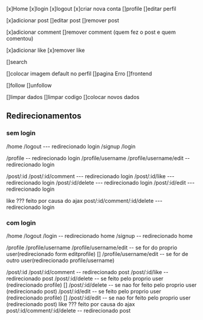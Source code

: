 [x]Home 
[x]login
[x]logout
[x]criar nova conta
[]profile
[]editar perfil

[x]adicionar post 
[]editar post 
[]remover post

[x]adicionar comment
[]remover comment (quem fez o post e quem comentou)

[x]adicionar like
[x]remover like 

[]search 

[]colocar imagem default no perfil
[]pagina Erro
[]frontend

[]follow 
[]unfollow

[]limpar dados
[]limpar codigo
[]colocar novos dados 



## Redirecionamentos 
### sem login
/home
/logout --- redirecionado login
/signup
/login

/profile -- redirecionado login
/profile/username
/profile/username/edit -- redirecionado login

/post/:id
/post/:id/comment --- redirecionado login
/post/:id/like --- redirecionado login
/post/:id/delete --- redirecionado login
/post/:id/edit --- redirecionado login

like ??? feito por causa do ajax
post/:id/comment/:id/delete --- redirecionado login



### com login
/home
/logout 
/login -- redirecionado home
/signup -- redirecionado home

/profile
/profile/username 
/profile/username/edit -- se for do proprio user(redirecionado form editprofile)
[] /profile/username/edit -- se for de outro user(redirecionado profile/username)

/post/:id
/post/:id/comment -- redirecionado post
/post/:id/like -- redirecionado post
/post/:id/delete -- se feito pelo proprio user (redirecionado profile) 
[] /post/:id/delete -- se nao for feito pelo proprio user (redirecionado post)
/post/:id/edit -- se feito pelo proprio user (redirecionado profile)
[] /post/:id/edit -- se nao for feito pelo proprio user (redirecionado post)
like ??? feito por causa do ajax
post/:id/comment/:id/delete -- redirecionado post

